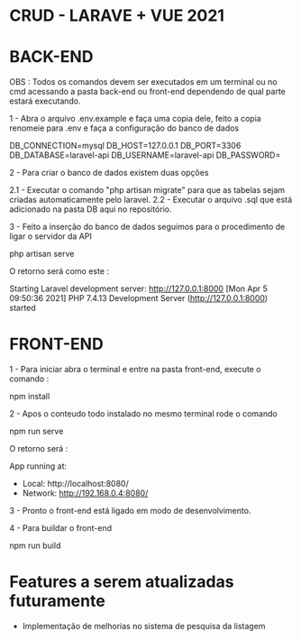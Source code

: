 # CRUD - LARAVE + VUE 2021
 
# BACK-END

OBS : Todos os comandos devem ser executados em um terminal ou no cmd acessando a pasta back-end ou front-end dependendo de qual parte estará executando.

1 - Abra o arquivo .env.example e faça uma copia dele, feito a copia renomeie para .env e faça a configuração do banco de dados

DB_CONNECTION=mysql
DB_HOST=127.0.0.1
DB_PORT=3306
DB_DATABASE=laravel-api
DB_USERNAME=laravel-api
DB_PASSWORD=

2 - Para criar o banco de dados existem duas opções 

2.1 - Executar o comando "php artisan migrate" para que as tabelas sejam criadas automaticamente pelo laravel.
2.2 - Executar o arquivo .sql que está adicionado na pasta DB aqui no repositório.

3 - Feito a inserção do banco de dados seguimos para o procedimento de ligar o servidor da API

php artisan serve

O retorno será como este :

Starting Laravel development server: http://127.0.0.1:8000
[Mon Apr  5 09:50:36 2021] PHP 7.4.13 Development Server (http://127.0.0.1:8000) started

# FRONT-END

1 - Para iniciar abra o terminal e entre na pasta front-end, execute o comando :

npm install

2 - Apos o conteudo todo instalado no mesmo terminal rode o comando

npm run serve

O retorno será :

  App running at:
  - Local:   http://localhost:8080/
  - Network: http://192.168.0.4:8080/

3 - Pronto o front-end está ligado em modo de desenvolvimento.

4 - Para buildar o front-end

npm run build


# Features a serem atualizadas futuramente

- Implementação de melhorias no sistema de pesquisa da listagem
